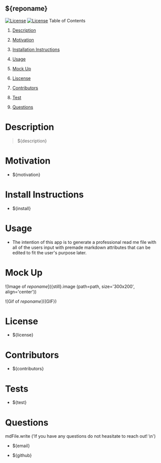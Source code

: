 ## ${reponame}

[![License](https://img.shields.io/badge/MIT-lightblue.svg)](https://www.boost.org/LICENSE_1_0.txt)
[![License](https://img.shields.io/badge/License-MIT-lightblue.svg)](https://www.boost.org/LICENSE_1_0.txt)
Table of Contents

1. [Description](#descript)

2. [Motivation](#motivation)

3. [Installation Instructions](#installation-instructions)

4. [Usage](#usage)

5. [Mock Up](#mock-up)

6. [Liscense](#license)

7. [Contributors](#contributors)

8. [Test](#tests)

9. [Questions](#questions)

# Description

> ${description}

# Motivation

* ${motivation}

# Install Instructions

* ${install}

# Usage

* The intention of this app is to generate a professional read me file with all of the users input with premade markdown attributes that can be edited to fit the user's purpose later.

# Mock Up

![Image of ${reponame}](${still}.image (path=path, size='300x200', align='center'))

![Gif of ${reponame}](${GIF})


# License

* ${license}

# Contributors

* ${contributors}

# Tests

* ${test}

# Questions

mdFile.write ('If you have any questions do not heasitate to reach out! \n')

* ${email}

* ${github}
